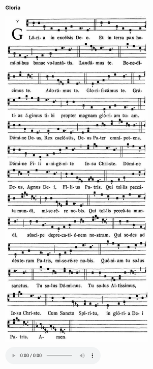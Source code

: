 ### Gloria

![](images/mass-viii-gloria.jpg)

<audio src="http://www.ccwatershed.org/audio/djc_08_gloria_mp3_1/download/" controls="controls"></audio>
